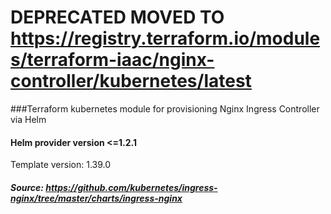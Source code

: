 DEPRECATED MOVED TO https://registry.terraform.io/modules/terraform-iaac/nginx-controller/kubernetes/latest
==========================================

###Terraform kubernetes module for provisioning Nginx Ingress Controller via Helm

#### Helm provider version <=1.2.1
Template version: 1.39.0

##### Source: https://github.com/kubernetes/ingress-nginx/tree/master/charts/ingress-nginx
